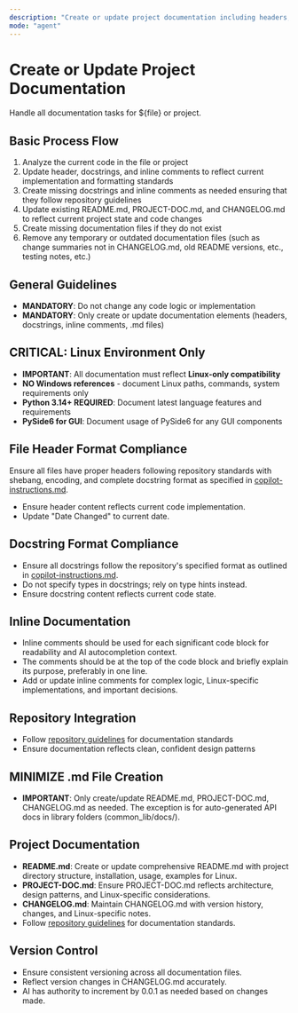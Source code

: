 ```yaml
---
description: "Create or update project documentation including headers, docstrings, README.md, PROJECT-DOC.md, and CHANGELOG.md with Linux-only focus"
mode: "agent"
---
```


# Create or Update Project Documentation

Handle all documentation tasks for ${file} or project.

## Basic Process Flow
1. Analyze the current code in the file or project
2. Update header, docstrings, and inline comments to reflect current implementation and formatting standards
3. Create missing docstrings and inline comments as needed ensuring that they follow repository guidelines
4. Update existing README.md, PROJECT-DOC.md, and CHANGELOG.md to reflect current project state and code changes
5. Create missing documentation files if they do not exist
6. Remove any temporary or outdated documentation files (such as change summaries not in CHANGELOG.md, old README versions, etc., testing notes, etc.)

## General Guidelines
- **MANDATORY**: Do not change any code logic or implementation
- **MANDATORY**: Only create or update documentation elements (headers, docstrings, inline comments, .md files)

## CRITICAL: Linux Environment Only
- **IMPORTANT**: All documentation must reflect **Linux-only compatibility**
- **NO Windows references** - document Linux paths, commands, system requirements only
- **Python 3.14+ REQUIRED**: Document latest language features and requirements
- **PySide6 for GUI**: Document usage of PySide6 for any GUI components

## File Header Format Compliance
Ensure all files have proper headers following repository standards with shebang, encoding, and complete docstring format as specified in [copilot-instructions.md](../copilot-instructions.md).
- Ensure header content reflects current code implementation.
- Update "Date Changed" to current date.

## Docstring Format Compliance
- Ensure all docstrings follow the repository's specified format as outlined in [copilot-instructions.md](../copilot-instructions.md).
- Do not specify types in docstrings; rely on type hints instead.
- Ensure docstring content reflects current code state.

## Inline Documentation
- Inline comments should be used for each significant code block for readability and AI autocompletion context.
- The comments should be at the top of the code block and briefly explain its purpose, preferably in one line.
- Add or update inline comments for complex logic, Linux-specific implementations, and important decisions.

## Repository Integration
- Follow [repository guidelines](../copilot-instructions.md) for documentation standards
- Ensure documentation reflects clean, confident design patterns

## MINIMIZE .md File Creation
- **IMPORTANT**: Only create/update README.md, PROJECT-DOC.md, CHANGELOG.md as needed. The exception is for auto-generated API docs in library folders (common_lib/docs/).

## Project Documentation
- **README.md**: Create or update comprehensive README.md with project directory structure, installation, usage, examples for Linux.
- **PROJECT-DOC.md**: Ensure PROJECT-DOC.md reflects architecture, design patterns, and Linux-specific considerations.
- **CHANGELOG.md**: Maintain CHANGELOG.md with version history, changes, and Linux-specific notes.
- Follow [repository guidelines](../copilot-instructions.md) for documentation standards.

## Version Control
- Ensure consistent versioning across all documentation files.
- Reflect version changes in CHANGELOG.md accurately.
- AI has authority to increment by 0.0.1 as needed based on changes made.